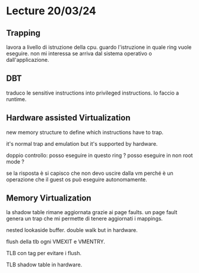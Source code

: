 # Lecture 20/03/24

## Trapping

lavora a livello di istruzione della cpu. guardo l'istruzione in quale ring vuole eseguire. non mi interessa se arriva dal sistema operativo o dall'applicazione.

## DBT

traduco le sensitive instructions into privileged instructions. lo faccio a runtime.

## Hardware assisted Virtualization

new memory structure to define which instructions have to trap.

it's normal trap and emulation but it's supported by hardware.

doppio controllo: posso eseguire in questo ring ? posso eseguire in non root mode ?

se la risposta è si capisco che non devo uscire dalla vm perché è un operazione che il guest os può eseguire autonomamente.

## Memory Virtualization

la shadow table rimane aggiornata grazie ai page faults.
un page fault genera un trap che mi permette di tenere aggiornati i mappings.

nested lookaside buffer. double walk but in hardware.

flush della tlb ogni VMEXIT e VMENTRY.

TLB con tag per evitare i flush.

TLB shadow table in hardware.
